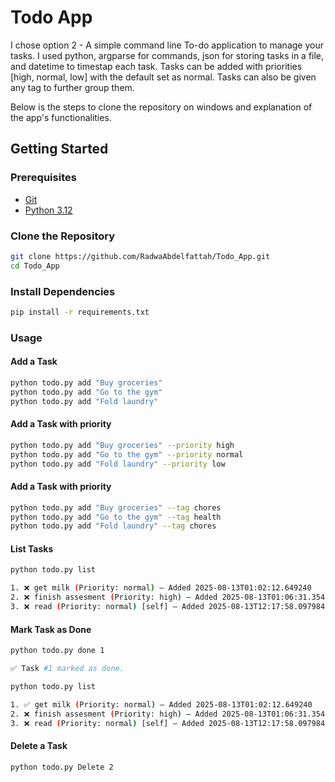 # Todo App

I chose option 2 - A simple command line To-do application to manage your tasks.
I used python, argparse for commands, json for storing tasks in a file, and datetime to timestap each task.
Tasks can be added with priorities [high, normal, low] with the default set as normal.
Tasks can also be given any tag to further group them.

Below is the steps to clone the repository on windows and explanation of the app's functionalities.

## Getting Started

### Prerequisites

- [Git](https://git-scm.com/)
- [Python 3.12](https://www.python.org/)

### Clone the Repository

```bash
git clone https://github.com/RadwaAbdelfattah/Todo_App.git
cd Todo_App
```

### Install Dependencies

```bash
pip install -r requirements.txt
```

### Usage

#### Add a Task

```bash
python todo.py add "Buy groceries" 
python todo.py add "Go to the gym" 
python todo.py add "Fold laundry"
```
#### Add a Task with priority
```bash
python todo.py add "Buy groceries" --priority high
python todo.py add "Go to the gym" --priority normal
python todo.py add "Fold laundry" --priority low
```
#### Add a Task with priority
```bash
python todo.py add "Buy groceries" --tag chores
python todo.py add "Go to the gym" --tag health
python todo.py add "Fold laundry" --tag chores
```
#### List Tasks

```bash
python todo.py list
```
```bash
1. ❌ get milk (Priority: normal) — Added 2025-08-13T01:02:12.649240
2. ❌ finish assesment (Priority: high) — Added 2025-08-13T01:06:31.354534
3. ❌ read (Priority: normal) [self] — Added 2025-08-13T12:17:58.097984
```

#### Mark Task as Done

```bash
python todo.py done 1
```
```bash
✅ Task #1 marked as done.
```
```bash
python todo.py list
```
```bash
1. ✅ get milk (Priority: normal) — Added 2025-08-13T01:02:12.649240
2. ❌ finish assesment (Priority: high) — Added 2025-08-13T01:06:31.354534
3. ❌ read (Priority: normal) [self] — Added 2025-08-13T12:17:58.097984
```
#### Delete a Task

```bash
python todo.py Delete 2
```
